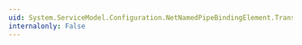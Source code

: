 ```yaml
---
uid: System.ServiceModel.Configuration.NetNamedPipeBindingElement.TransactionProtocol
internalonly: False
---
```

